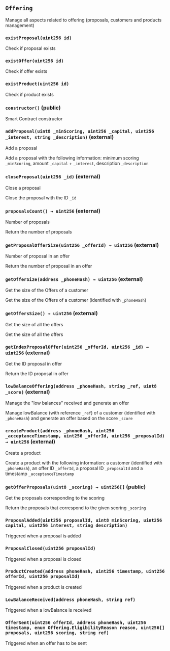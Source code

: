 ## `Offering`

Manage all aspects related to offering (proposals, customers and products management)




### `existProposal(uint256 id)`



Check if proposal exists

### `existOffer(uint256 id)`



Check if offer exists

### `existProduct(uint256 id)`



Check if product exists


### `constructor()` (public)



Smart Contract constructor

### `addProposal(uint8 _minScoring, uint256 _capital, uint256 _interest, string _description)` (external)

Add a proposal


Add a proposal with the following information: minimum scoring `_minScoring`, amount `_capital` + `_interest`, description `_description`

### `closeProposal(uint256 _id)` (external)

Close a proposal


Close the proposal with the ID `_id`

### `proposalsCount() → uint256` (external)

Number of proposals


Return the number of proposals

### `getProposalOfferSize(uint256 _offerId) → uint256` (external)

Number of proposal in an offer


Return the number of proposal in an offer

### `getOfferSize(address _phoneHash) → uint256` (external)

Get the size of the Offers of a customer


Get the size of the Offers of a customer (identified with `_phoneHash`)

### `getOffersSize() → uint256` (external)

Get the size of all the offers


Get the size of all the offers

### `getIndexProposalOffer(uint256 _offerId, uint256 _id) → uint256` (external)

Get the ID proposal in offer


Return the ID proposal in offer

### `lowBalanceOffering(address _phoneHash, string _ref, uint8 _score)` (external)

Manage the "low balances" received and generate an offer


Manage lowBalance (with reference `_ref`) of a customer (identified with `_phoneHash`) and generate an offer based on the score `_score`

### `createProduct(address _phoneHash, uint256 _acceptanceTimestamp, uint256 _offerId, uint256 _proposalId) → uint256` (external)

Create a product


Create a product with the following information: a customer (identified with `_phoneHash`), an offer ID `_offerId`, a proposal ID `_proposalId` and a timestamp `_acceptanceTimestamp`

### `getOfferProposals(uint8 _scoring) → uint256[]` (public)

Get the proposals corresponding to the scoring


Return the proposals that correspond to the given scoring `_scoring`


### `ProposalAdded(uint256 proposalId, uint8 minScoring, uint256 capital, uint256 interest, string description)`



Triggered when a proposal is added

### `ProposalClosed(uint256 proposalId)`



Triggered when a proposal is closed

### `ProductCreated(address phoneHash, uint256 timestamp, uint256 offerId, uint256 proposalId)`



Triggered when a product is created

### `LowBalanceReceived(address phoneHash, string ref)`



Triggered when a lowBalance is received

### `OfferSent(uint256 offerId, address phoneHash, uint256 timestamp, enum Offering.EligibilityReason reason, uint256[] proposals, uint256 scoring, string ref)`



Triggered when an offer has to be sent

